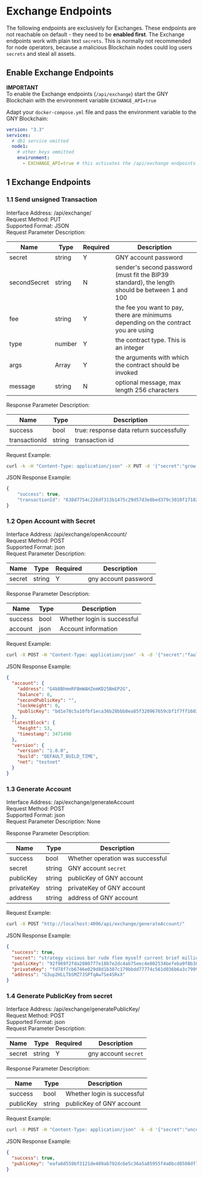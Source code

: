 # Exchange Endpoints

The following endpoints are exclusively for Exchanges. These endpoints are not reachable on default - they need to be **enabled first**. The Exchange endpoints work with plain text `secrets`. This is normally not recommended for node operators, because a malicious Blockchain nodes could log users `secrets` and steal all assets.

## Enable Exchange Endpoints

**IMPORTANT**  
To enable the Exchange endpoints (`/api/exchange`) start the GNY Blockchain with the environment variable `EXCHANGE_API=true`

Adapt your `docker-compose.yml` file and pass the environment variable to the GNY Blockchain:

```yml
version: "3.3"
services:
  # db1 service omitted
  node1:
    # other keys ommitted
    environment:
      - EXCHANGE_API=true # this activates the /api/exchange endpoints
```

## 1 Exchange Endpoints

### 1.1 Send unsigned Transaction

Interface Address: /api/exchange/  
Request Method: PUT  
Supported Format: JSON  
Request Parameter Description:

| Name         | Type   | Required | Description                                                                                    |
| ------------ | ------ | -------- | ---------------------------------------------------------------------------------------------- |
| secret       | string | Y        | GNY account password                                                                           |
| secondSecret | string | N        | sender's second password (must fit the BIP39 standard), the length should be between 1 and 100 |
| fee          | string | Y        | the fee you want to pay, there are minimums depending on the contract you are using            |
| type         | number | Y        | the contract type. This is an integer                                                          |
| args         | Array  | Y        | the arguments with which the contract should be invoked                                        |
| message      | string | N        | optional message, max length 256 characters                                                    |

Response Parameter Description:

| Name          | Type   | Description                             |
| ------------- | ------ | --------------------------------------- |
| success       | bool   | true: response data return successfully |
| transactionId | string | transaction id                          |

Request Example:

```bash
curl -k -H "Content-Type: application/json" -X PUT -d '{"secret":"grow pencil ten junk bomb right describe trade rich valid tuna service", "type":0, "args":[100000000,"G4GDW6G78sgQdSdVAQUXdm5xPS13t"], "fee": "10000000"}' 'http://localhost:4096/api/exchange/'
```

JSON Response Example:

```js
{
	"success": true,
	"transactionId": "638d7754c226df313b1475c29d57d3e8bed379c3010f17182e864b06b3c33d75"
}
```

### 1.2 Open Account with Secret

Interface Address: /api/exchange/openAccount/  
Request Method: POST  
Supported Format: json  
Request Parameter Description:

| Name   | Type   | Required | Description          |
| ------ | ------ | -------- | -------------------- |
| secret | string | Y        | gny account password |

Response Parameter Description:

| Name    | Type | Description                 |
| ------- | ---- | --------------------------- |
| success | bool | Whether login is successful |
| account | json | Account information         |

Request Example:

```bash
curl -X POST -H "Content-Type: application/json" -k -d '{"secret":"fault still attack alley expand music basket purse later educate follow ride"}' http://localhost:4096/api/exchange/openAccount/
```

JSON Response Example:

```json
{
  "account": {
    "address": "G4b8BhmeRFBmWAHZemKD25BmEP2G",
    "balance": 0,
    "secondPublicKey": "",
    "lockHeight": 0,
    "publicKey": "bd1e78c5a10fbf1eca36b28bbb8ea85f320967659cbf1f7ff1603d0a368867b9"
  },
  "latestBlock": {
    "height": 53,
    "timestamp": 3471490
  },
  "version": {
    "version": "1.0.0",
    "build": "DEFAULT_BUILD_TIME",
    "net": "testnet"
  }
}
```

### 1.3 Generate Account

Interface Address: /api/exchange/generateAccount  
Request Method: POST  
Supported Format: json  
Request Parameter Description: None

Response Parameter Description:

| Name       | Type   | Description                      |
| ---------- | ------ | -------------------------------- |
| success    | bool   | Whether operation was successful |
| secret     | string | GNY account `secret`             |
| publicKey  | string | publicKey of GNY account         |
| privateKey | string | privateKey of GNY account        |
| address    | string | address of GNY account           |

Request Example:

```bash
curl -X POST "http://localhost:4096/api/exchange/generateAccount/"
```

JSON Response Example:

```json
{
  "success": true,
  "secret": "strategy vicious bar rude flee myself current brief million dress view square",
  "publicKey": "92f969f2fda2080777e18b7e2dc4ab75eec4e802534befeba9f8b38fe6f3470c",
  "privateKey": "fd78f7cb6746e029d8d1b307c179bbdd77774c561d036b6a3c799987c4de276592f969f2fda2080777e18b7e2dc4ab75eec4e802534befeba9f8b38fe6f3470c",
  "address": "G3up2HLLTbSMZ7JSPfqAw7Se4SRxX"
}
```

### 1.4 Generate PublicKey from secret

Interface Address: /api/exchange/generatePublicKey/  
Request Method: POST  
Supported Format: json  
Request Parameter Description:

| Name   | Type   | Required | Description          |
| ------ | ------ | -------- | -------------------- |
| secret | string | Y        | gny account `secret` |

Response Parameter Description:

| Name      | Type   | Description                 |
| --------- | ------ | --------------------------- |
| success   | bool   | Whether login is successful |
| publicKey | string | publicKey of GNY account    |

Request Example:

```bash
curl -X POST -H "Content-Type: application/json" -k -d '{"secret":"uncover gentle depend any sponsor service vast sock balance pole tilt hint"}' http://localhost:4096/api/exchange/generatePublicKey/
```

JSON Response Example:

```json
{
  "success": true,
  "publicKey": "eafa6d559bf3121de489ab792dc6e5c36a5a85955f4a8bcd8508df7a43215572"
}
```
